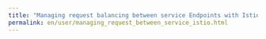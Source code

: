 ```yaml
---
title: "Managing request balancing between service Endpoints with Istio"
permalink: en/user/managing_request_between_service_istio.html
---
```

